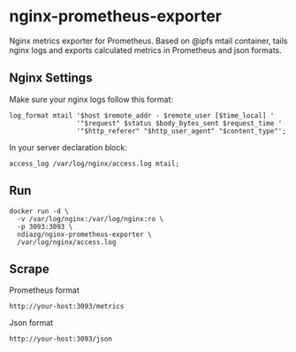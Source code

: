 # nginx-prometheus-exporter
Nginx metrics exporter for Prometheus.
Based on @ipfs mtail container, tails nginx logs and exports calculated metrics in Prometheus and json formats.
## Nginx Settings
Make sure your nginx logs follow this format:
```
log_format mtail '$host $remote_addr - $remote_user [$time_local] '
                 '"$request" $status $body_bytes_sent $request_time '
                 '"$http_referer" "$http_user_agent" "$content_type"';
```
In your server declaration block:
```
access_log /var/log/nginx/access.log mtail;
```
## Run
```
docker run -d \
  -v /var/log/nginx:/var/log/nginx:ro \
  -p 3093:3093 \
  ndiazg/nginx-prometheus-exporter \
  /var/log/nginx/access.log
```
## Scrape
Prometheus format
```
http://your-host:3093/metrics
```
Json format
```
http://your-host:3093/json
```
